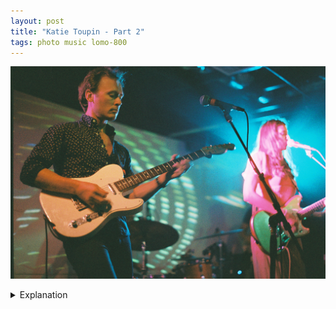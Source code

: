 ```yaml
---
layout: post
title: "Katie Toupin - Part 2"
tags: photo music lomo-800
---
```


![Katie Toupin](/assets/images/2022-06/2022-06-24-katie-toupin-2.jpg)

<details>
	<summary>Explanation</summary>

	Part 2, second picture. While I definitely could've tacked this picture into the last post, I felt like this picture deserved its own post and I wanted to deep dive into it more. This is mostly because while I was going through the roll, this picture caught my eye instantly and I really wanted to try to express all the reasons why I felt like it caught me off guard.<br><br>

	It's definitely the case that, as I mentioned in an earlier post, this roll caught me off guard by how many nice pictures I felt I took. However, a few pictures really struck me and this is one of them.<br><br>

	At a glance I feel like it might be relatively obvious why I thought this picture in particular felt a bit special. It's both really clear and simple, yet it also has a lot of complexity in it and I want to try to unpack that incongruity.<br><br>

	Before I really start unpacking this picture I do want to say that during this entire set, this was the picture I was trying to get, so I'm really happy it turned out as well as it did. What I mean by that is that I knew what place I needed to stand to take this picture quite early in the show and knew roughly what kind of lighting conditions I wanted, as well as the positions of both the guitarist and Katie. It just didn't line up for the majority of the set. I want to say I waited about a minute or two eye to the viewfinder waiting for this moment. It was pretty late into the set so I knew I wanted to give it one more shot to get this picture since I knew I hadn't quite put myself in the right place and opportunity to get this.<br><br>

	Anyways, let's unpack the picture itself. Obviously the dual subjects is a nice structure that lends some level of complexity to it. The coloring on Katie is happening because of a strong magenta light to her right at roughly the same angle as the blue light behind her. The magenta and blue lights can be seen on the guitarist as well as a subtle coloring on his face.<br><br>

	The focus is clearly drawn closer towards the guitarist who is mostly clear besides a bit of blur from his fingers moving and playing. The drums and Katie are both a bit out of focus but still very readable.<br><br>

	In terms of lighting, this picture is metered as if the bright blue light behind Katie doesn't exist. This requires making sure she's occluding the majority of that light otherwise it'll blow out a significant part of the frame, see the Parker Chapin post or some of the other pictures for examples. It's also nice to see the guitar itself occlude and cut off some of the light for a bit of an interesting effect. This wasn't necessarily intended but is more a function of where he's standing in the frame.<br><br>

	In terms of grain, this is where I think that optimal level of graininess comes in. For a digital picture in broad daylight you expect no grain and the optimal level should be none. For a film picture in lower light conditions, this is a really nice sweet spot. Obviously this is a bit less in my control as its a function of the film itself and the development process, but it's worth noting. I also think that unlike the kind of degradation that digital ISO can create, this is a very smooth grain that doesn't detract from the picture at all.<br><br>

	Largely, Katie's role here is to act as a contrast. She's pretty harshly lit, appearing entirely magenta which obviously isn't a natural to the eye look. However, in this picture she serves to, as mentioned before, block the bright blue light in the back, but also draw the eye back and forth between herself and the guitarist. As a viewer, you're enticed to look past what's clearly in focus up front and pull more towards the "back" of the picture. As strange as she appears, when contrasted with something more normal, it elicits the question, "why does she appear this way?" If the entire picture was just her lit in that manner, I'm not sure that question would matter as much. Equally so if she weren't in the picture at all.<br><br>

	Overall, this picture is a really exciting one to me. It maps a clear idea and image I had in my mind to a concrete picture, one that while it isn't exactly what I thought when I took the picture is perhaps more interesting than I originally imagined. I like the amount of nuance it has and the complexity of it lying beneath its relatively simple structure and construction. That said, I want to continue taking more and different pictures. Consistency may be key to making something a living but experimentation is the key to growth and change. Ultimately, I love knowing that with the way I imagine and perceive things that this is a picture I can take. But I want to take the pictures I can't yet imagine or perceive too. There'll be time yet to be more consistent.<br><br>
</details>
